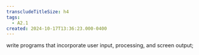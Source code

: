 ```yaml
---
transcludeTitleSize: h4
tags:
  - A2.1
created: 2024-10-17T13:36:23.000-0400
---
```

write programs that incorporate user input, processing, and screen output;